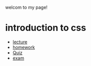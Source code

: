                                                                                                            
<!doctype Html>
<Html>
<head>
<meta charset="utf-8" />
<title>Bahati Maheshe</title>
<link rel="stylesheet" href="style.css">
</head>
<body>
<p> welcom  to my page!</p>
<h1> introduction to css</h1>
<ul>
<li><a href="lecture. html">lecture</a></li> 
<li>
<a href="homework.Html">homework</a></li>
<li><a href="quiz.Html">Quiz</a></li>
<li><a href="exam Html">exam</a></li>
</ul>
</body>
</html>
